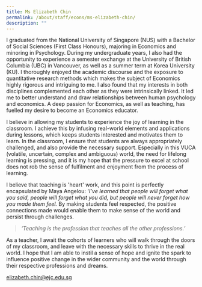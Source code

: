 ```yaml
---
title: Ms Elizabeth Chin
permalink: /about/staff/econs/ms-elizabeth-chin/
description: ""
---
```


I graduated from the National University of Singapore (NUS) with a Bachelor of Social Sciences (First Class Honours), majoring in Economics and minoring in Psychology. During my undergraduate years, I also had the opportunity to experience a semester exchange at the University of British Columbia (UBC) in Vancouver, as well as a summer term at Korea University (KU). I thoroughly enjoyed the academic discourse and the exposure to quantitative research methods which makes the subject of Economics highly rigorous and intriguing to me. I also found that my interests in both disciplines complemented each other as they were intrinsically linked. It led me to better understand and draw relationships between human psychology and economics. A deep passion for Economics, as well as teaching, has fuelled my desire to become an Economics educator. 

I believe in allowing my students to experience the joy of learning in the classroom. I achieve this by infusing real-world elements and applications during lessons, which keeps students interested and motivates them to learn. In the classroom, I ensure that students are always appropriately challenged, and also provide the necessary support. Especially in this VUCA (volatile, uncertain, complex and ambiguous) world, the need for lifelong learning is pressing, and it is my hope that the pressure to excel at school does not rob the sense of fulfilment and enjoyment from the process of learning.

I believe that teaching is 'heart' work, and this point is perfectly encapsulated by Maya Angelou: '_I’ve learned that people will forget what you said, people will forget what you did, but people will never forget how you made them feel._ By making students feel respected, the positive connections made would enable them to make sense of the world and persist through challenges.

> _‘Teaching is the profession that teaches all the other professions.’_

As a teacher, I await the cohorts of learners who will walk through the doors of my classroom, and leave with the necessary skills to thrive in the real world. I hope that I am able to instil a sense of hope and ignite the spark to influence positive change in the wider community and the world through their respective professions and dreams.

[elizabeth.chin@ejc.edu.sg](mailto:elizabeth.chin@ejc.edu.sg)